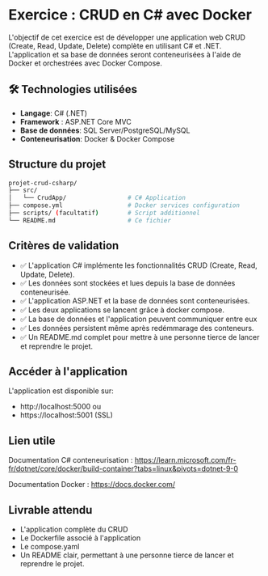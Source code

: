 # Exercice : CRUD en C# avec Docker

L'objectif de cet exercice est de développer une application web CRUD (Create, Read, Update, Delete) complète en utilisant C# et .NET. L'application et sa base de données seront conteneurisées à l'aide de Docker et orchestrées avec Docker Compose.

## 🛠️ Technologies utilisées
- **Langage**: C# (.NET)
- **Framework** : ASP.NET Core MVC
- **Base de données**: SQL Server/PostgreSQL/MySQL
- **Conteneurisation**: Docker & Docker Compose

## Structure du projet
```bash
projet-crud-csharp/
├── src/
│   └── CrudApp/                 # C# Application
├── compose.yml                  # Docker services configuration
├── scripts/ (facultatif)        # Script additionnel
└── README.md                    # Ce fichier
```

## Critères de validation
- ✅ L'application C# implémente les fonctionnalités CRUD (Create, Read, Update, Delete).
- ✅ Les données sont stockées et lues depuis la base de données conteneurisée.
- ✅ L'application ASP.NET et la base de données sont conteneurisées.
- ✅ Les deux applications se lancent grâce à docker compose.
- ✅ La base de données et l'application peuvent communiquer entre eux
- ✅ Les données persistent même après redémmarage des conteneurs.
- ✅ Un README.md complet pour mettre à une personne tierce de lancer et reprendre le projet.

## Accéder à l'application
L'application est disponible sur:
- http://localhost:5000 ou
- https://localhost:5001 (SSL)

## Lien utile

Documentation C# conteneurisation : https://learn.microsoft.com/fr-fr/dotnet/core/docker/build-container?tabs=linux&pivots=dotnet-9-0

Documentation Docker : https://docs.docker.com/

## Livrable attendu
- L'application complète du CRUD
- Le Dockerfile associé à l'application
- Le compose.yaml
- Un README clair, permettant à une personne tierce de lancer et reprendre le projet.